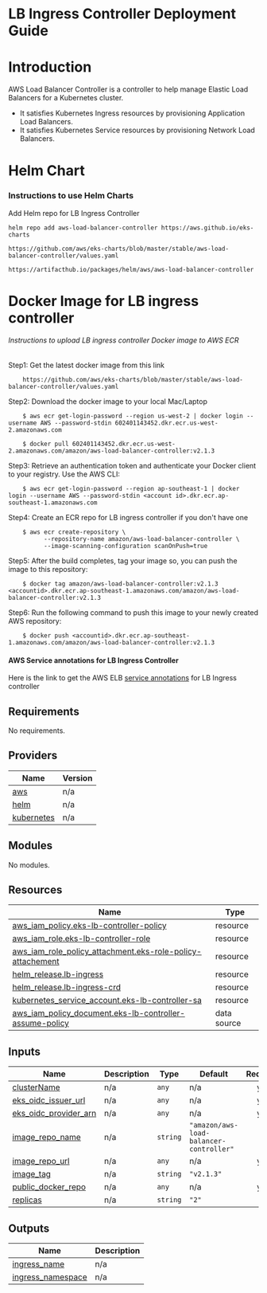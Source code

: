 # LB Ingress Controller Deployment Guide

# Introduction

AWS Load Balancer Controller is a controller to help manage Elastic Load Balancers for a Kubernetes cluster.

* It satisfies Kubernetes Ingress resources by provisioning Application Load Balancers.
* It satisfies Kubernetes Service resources by provisioning Network Load Balancers.
 
# Helm Chart

### Instructions to use Helm Charts

Add Helm repo for LB Ingress Controller

    helm repo add aws-load-balancer-controller https://aws.github.io/eks-charts

    https://github.com/aws/eks-charts/blob/master/stable/aws-load-balancer-controller/values.yaml

    https://artifacthub.io/packages/helm/aws/aws-load-balancer-controller
    

# Docker Image for LB ingress controller

###### Instructions to upload LB ingress controller Docker image to AWS ECR

Step1: Get the latest docker image from this link
        
        https://github.com/aws/eks-charts/blob/master/stable/aws-load-balancer-controller/values.yaml
        
Step2: Download the docker image to your local Mac/Laptop

        $ aws ecr get-login-password --region us-west-2 | docker login --username AWS --password-stdin 602401143452.dkr.ecr.us-west-2.amazonaws.com
        
        $ docker pull 602401143452.dkr.ecr.us-west-2.amazonaws.com/amazon/aws-load-balancer-controller:v2.1.3
        
Step3: Retrieve an authentication token and authenticate your Docker client to your registry. Use the AWS CLI:
        
        $ aws ecr get-login-password --region ap-southeast-1 | docker login --username AWS --password-stdin <account id>.dkr.ecr.ap-southeast-1.amazonaws.com
        
Step4: Create an ECR repo for LB ingress controller if you don't have one 
    
        $ aws ecr create-repository \
              --repository-name amazon/aws-load-balancer-controller \
              --image-scanning-configuration scanOnPush=true 
              
Step5: After the build completes, tag your image so, you can push the image to this repository:
        
        $ docker tag amazon/aws-load-balancer-controller:v2.1.3 <accountid>.dkr.ecr.ap-southeast-1.amazonaws.com/amazon/aws-load-balancer-controller:v2.1.3
        
Step6: Run the following command to push this image to your newly created AWS repository:
        
        $ docker push <accountid>.dkr.ecr.ap-southeast-1.amazonaws.com/amazon/aws-load-balancer-controller:v2.1.3


#### AWS Service annotations for LB Ingress Controller
Here is the link to get the AWS ELB [service annotations](https://kubernetes-sigs.github.io/aws-load-balancer-controller/latest/guide/service/annotations/) for LB Ingress controller


<!-- BEGINNING OF PRE-COMMIT-TERRAFORM DOCS HOOK -->
## Requirements

No requirements.

## Providers

| Name | Version |
|------|---------|
| <a name="provider_aws"></a> [aws](#provider\_aws) | n/a |
| <a name="provider_helm"></a> [helm](#provider\_helm) | n/a |
| <a name="provider_kubernetes"></a> [kubernetes](#provider\_kubernetes) | n/a |

## Modules

No modules.

## Resources

| Name | Type |
|------|------|
| [aws_iam_policy.eks-lb-controller-policy](https://registry.terraform.io/providers/hashicorp/aws/latest/docs/resources/iam_policy) | resource |
| [aws_iam_role.eks-lb-controller-role](https://registry.terraform.io/providers/hashicorp/aws/latest/docs/resources/iam_role) | resource |
| [aws_iam_role_policy_attachment.eks-role-policy-attachement](https://registry.terraform.io/providers/hashicorp/aws/latest/docs/resources/iam_role_policy_attachment) | resource |
| [helm_release.lb-ingress](https://registry.terraform.io/providers/hashicorp/helm/latest/docs/resources/release) | resource |
| [helm_release.lb-ingress-crd](https://registry.terraform.io/providers/hashicorp/helm/latest/docs/resources/release) | resource |
| [kubernetes_service_account.eks-lb-controller-sa](https://registry.terraform.io/providers/hashicorp/kubernetes/latest/docs/resources/service_account) | resource |
| [aws_iam_policy_document.eks-lb-controller-assume-policy](https://registry.terraform.io/providers/hashicorp/aws/latest/docs/data-sources/iam_policy_document) | data source |

## Inputs

| Name | Description | Type | Default | Required |
|------|-------------|------|---------|:--------:|
| <a name="input_clusterName"></a> [clusterName](#input\_clusterName) | n/a | `any` | n/a | yes |
| <a name="input_eks_oidc_issuer_url"></a> [eks\_oidc\_issuer\_url](#input\_eks\_oidc\_issuer\_url) | n/a | `any` | n/a | yes |
| <a name="input_eks_oidc_provider_arn"></a> [eks\_oidc\_provider\_arn](#input\_eks\_oidc\_provider\_arn) | n/a | `any` | n/a | yes |
| <a name="input_image_repo_name"></a> [image\_repo\_name](#input\_image\_repo\_name) | n/a | `string` | `"amazon/aws-load-balancer-controller"` | no |
| <a name="input_image_repo_url"></a> [image\_repo\_url](#input\_image\_repo\_url) | n/a | `any` | n/a | yes |
| <a name="input_image_tag"></a> [image\_tag](#input\_image\_tag) | n/a | `string` | `"v2.1.3"` | no |
| <a name="input_public_docker_repo"></a> [public\_docker\_repo](#input\_public\_docker\_repo) | n/a | `any` | n/a | yes |
| <a name="input_replicas"></a> [replicas](#input\_replicas) | n/a | `string` | `"2"` | no |

## Outputs

| Name | Description |
|------|-------------|
| <a name="output_ingress_name"></a> [ingress\_name](#output\_ingress\_name) | n/a |
| <a name="output_ingress_namespace"></a> [ingress\_namespace](#output\_ingress\_namespace) | n/a |
<!-- END OF PRE-COMMIT-TERRAFORM DOCS HOOK -->




